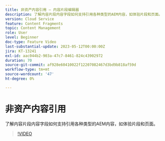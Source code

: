 ```yaml
---
title: 非资产内容引用 — 内容片段编辑器
description: 了解内容片段内容字段如何支持引用各种类型的AEM内容，如体验片段和页面。
version: Cloud Service
feature: Content Fragments
topic: Content Management
role: User
level: Beginner
doc-type: Feature Video
last-substantial-update: 2023-05-12T00:00:00Z
jira: KT-13241
exl-id: aac044b2-903a-47c7-8461-824c43902972
duration: 70
source-git-commit: af928e60410022f12207082467d3bd9b818af59d
workflow-type: tm+mt
source-wordcount: '47'
ht-degree: 0%

---
```


# 非资产内容引用

了解内容片段内容字段如何支持引用各种类型的AEM内容，如体验片段和页面。

>[!VIDEO](https://video.tv.adobe.com/v/3419313/?learn=on)
